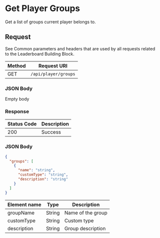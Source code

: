 # Get Player Groups

Get a list of groups current player belongs to.

## Request

See Common parameters and headers that are used by all requests related to the Leaderboard Building Block.

Method  | Request URI
------- | -----------
GET     | `/api/player/groups`

### JSON Body

Empty body

### Response

| Status Code | Description |
|-------------|-------------|
|200|Success|

### JSON Body

```json
{
  "groups": [
    {
      "name": "string",
      "customType": "string",
      "description": "string"
    }
  ]
}
```

Element name        | Type       | Description
--------------------|------------|-------------
groupName|String|Name of the group
customType|String|Custom type
description|String|Group description
